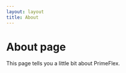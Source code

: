 ```yaml
---
layout: layout
title: About
---
```

# About page

This page tells you a little bit about PrimeFlex.
